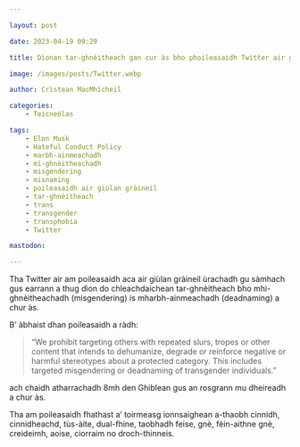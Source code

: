 ```yaml
---

layout: post

date: 2023-04-19 09:29

title: Dìonan tar-ghnèitheach gan cur às bho phoileasaidh Twitter air giùlan gràineil

image: /images/posts/Twitter.webp

author: Crìstean MacMhìcheil

categories:
    - Teicneòlas

tags:
    - Elon Musk
    - Hateful Conduct Policy
    - marbh-ainmeachadh
    - mì-ghnèitheachadh
    - misgendering
    - misnaming
    - poileasaidh air giùlan gràineil
    - tar-ghnèitheach
    - trans
    - transgender
    - transphobia
    - Twitter

mastodon:

---
```


Tha Twitter air am poileasaidh aca air giùlan gràineil ùrachadh gu sàmhach gus earrann a thug dìon do chleachdaichean tar-ghnèitheach bho mhì-ghnèitheachadh (misgendering) is mharbh-ainmeachadh (deadnaming) a chur às.

B’ àbhaist dhan poileasaidh a ràdh:

> “We prohibit targeting others with repeated slurs, tropes or other content that intends to dehumanize, degrade or reinforce negative or harmful stereotypes about a protected category. This includes targeted misgendering or deadnaming of transgender individuals.”

ach chaidh atharrachadh 8mh den Ghiblean gus an rosgrann mu dheireadh a chur às.

Tha am poileasaidh fhathast a’ toirmeasg ionnsaighean a-thaobh cinnidh, cinnidheachd, tùs-àite, dual-fhine, taobhadh feise, gnè, fèin-aithne gnè, creideimh, aoise, ciorraim no droch-thinneis.